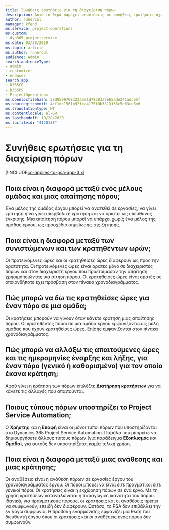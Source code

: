 ```yaml
---
title: Συνήθεις ερωτήσεις για τη διαχείριση πόρων
description: Αυτό το θέμα παρέχει απαντήσεις σε συνήθεις ερωτήσεις σχετικά με τη διαχείριση πόρων.
author: ruhercul
manager: kfend
ms.service: project-operations
ms.custom:
- dyn365-projectservice
ms.date: 03/28/2019
ms.topic: article
ms.author: ruhercul
audience: Admin
search.audienceType:
- admin
- customizer
- enduser
search.app:
- D365CE
- D365PS
- ProjectOperations
ms.openlocfilehash: 38d9509768323a5a1d78683a2e65ade241adc65f
ms.sourcegitcommit: 4cf1dc1561b92fca4175f0b3813133c5e63ce8e6
ms.translationtype: HT
ms.contentlocale: el-GR
ms.lasthandoff: 10/28/2020
ms.locfileid: "4120138"
---
```

# <a name="resource-management-faq"></a>Συνήθεις ερωτήσεις για τη διαχείριση πόρων

[!INCLUDE[cc-applies-to-psa-app-3.x](../includes/cc-applies-to-psa-app-3x.md)]

## <a name="what-is-the-difference-between-a-team-member-and-a-resource-requirement"></a>Ποια είναι η διαφορά μεταξύ ενός μέλους ομάδας και μιας απαίτησης πόρου;

Ένα μέλος της ομάδας έργου μπορεί να ανατεθεί σε εργασίες, να γίνει κράτηση ή να γίνει υπερβολική κράτηση και να οριστεί ως υπεύθυνος έγκρισης. Μια απαίτηση πόρου μπορεί να υπάρχει χωρίς ένα μέλος της ομάδας έργου, ως προσχέδιο σημείωσης της ζήτησης. 

## <a name="what-is-the-difference-between-proposed-and-soft-booked-hours"></a>Ποια είναι η διαφορά μεταξύ των συνιστώμενων και των κρατηθέντων ωρών;

Οι προτεινόμενες ώρες και οι κρατηθείσες ώρες διαφέρουν ως προς την ορατότητα. Οι προτεινόμενες ώρες είναι ορατές μόνο σε διαχειριστές πόρων και στον διαχειριστή έργου που προετοίμασαν την απαίτηση χρησιμοποιώντας μια αίτηση πόρου. Οι κρατηθείσες ώρες είναι ορατές σε οποιονδήποτε έχει πρόσβαση στον πίνακα χρονοδιαγράμματος.

## <a name="how-can-i-see-the-soft-booked-hours-for-resources-on-a-team"></a>Πώς μπορώ να δω τις κρατηθείσες ώρες για έναν πόρο σε μια ομάδα;

Οι κρατήσεις μπορούν να γίνουν όταν κάνετε κράτηση μιας απαίτησης πόρου. Οι κρατηθέντες πόροι σε μια ομάδα έργου εμφανίζονται ως μέλη ομάδας που έχουν κρατηθείσες ώρες. Επίσης εμφανίζονται στον πίνακα χρονοδιαγράμματος.

## <a name="how-do-i-change-the-required-hours-and-the-start-and-end-dates-for-a-resource-generic-or-named-that-i-booked"></a>Πώς μπορώ να αλλάξω τις απαιτούμενες ώρες και τις ημερομηνίες έναρξης και λήξης, για έναν πόρο (γενικό ή καθορισμένο) για τον οποίο έκανα κράτηση;

Αφού γίνει η κράτηση των πόρων επιλέξτε **Διατήρηση κρατήσεων** για να κάνετε τις αλλαγές που απαιτούνται.

## <a name="what-resources-types-does-project-service-automation-support"></a>Ποιους τύπους πόρων υποστηρίζει το Project Service Automation;

Ο **Χρήστης** και η **Επαφή** είναι οι μόνοι τύποι πόρων που υποστηρίζονται στο Dynamics 365 Project Service Automation. Παρόλο που μπορείτε να δημιουργήσετε άλλους τύπους πόρων (για παράδειγμα **Εξοπλισμός** και **Ομάδα**), για αυτούς δεν υποστηρίζεται καμία τελική χρήση.

## <a name="what-is-the-difference-between-an-assignment-and-a-booking"></a>Ποια είναι η διαφορά μεταξύ μιας ανάθεσης και μιας κράτησης;

Οι αναθέσεις είναι η ανάθεση πόρων σε εργασίες έργου του χρονοδιαγράμματος έργου. Οι πόροι μπορεί να είναι είτε πραγματικοί είτε γενικοί πόροι. Οι κρατήσεις είναι η εκχώρηση πόρων σε ένα έργο. Με τη χρήση κρατήσεων καταναλώνεται η παραγωγική ικανότητα του πόρου. Ιδανικά, για πραγματικούς πόρους, οι κρατήσεις και οι αναθέσεις πρέπει να συμφωνούν, επειδή δεν διαφέρουν. Ωστόσο, το PSA δεν επιβάλλει την εν λόγω συμφωνία. Η προβολή εναρμόνισης εμφανίζει μια θέση του διευθυντή έργου όπου οι κρατήσεις και οι αναθέσεις ενός πόρου δεν συμφωνούν.
